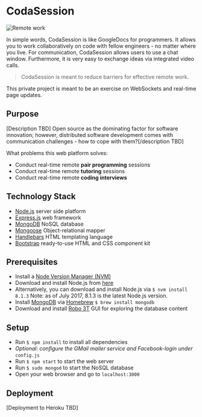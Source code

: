 # CodaSession
![Remote work](http://i.imgur.com/6jxMK1n.png)

In simple words, CodaSession is like GoogleDocs for programmers.
It allows you to work collaboratively on code with fellow engineers - no matter
where you live. For communication, CodaSession allows users to use a chat window.
Furthermore, it is very easy to exchange ideas via integrated video calls.

> CodaSession is meant to reduce barriers for effective remote work.

This private project is meant to be an exercise on WebSockets and real-time
page updates.

## Purpose
[Description TBD] Open source as the dominating factor for software innovation; however, distributed software development comes with communication challenges - how to cope with them?[/description TBD]

What problems this web platform solves:
- Conduct real-time remote **pair programming** sessions
- Conduct real-time remote **tutoring** sessions
- Conduct real-time remote **coding interviews**

## Technology Stack
- [Node.js](https://nodejs.org/en/) server side platform
- [Express.js](http://expressjs.com/) web framework
- [MongoDB](https://www.mongodb.com/what-is-mongodb) NoSQL database
- [Mongoose](http://mongoosejs.com/) Object-relational mapper
- [Handlebars](http://handlebarsjs.com/) HTML templating language
- [Bootstrap](http://getbootstrap.com/) ready-to-use HTML and CSS component kit

## Prerequisites
- Install a [Node Version Manager (NVM)](https://github.com/creationix/nvm)
- Download and install Node.js from [here](https://nodejs.org/en/)
- Alternatively, you can download and install Node.js via ```$ nvm install 8.1.3``` Note: as of July 2017, 8.1.3 is the latest Node.js version.
- Install [MongoDB](https://www.mongodb.com/) via [Homebrew](https://brew.sh/) ```$ brew install mongodb```
- Download and install [Robo 3T](https://robomongo.org/) GUI for exploring the database content

## Setup
- Run ```$ npm install``` to install all dependencies
- _Optional: configure the GMail mailer service and Facebook-login under_ ```config.js```
- Run ```$ npm start``` to start the web server
- Run ```$ sudo mongod``` to start the NoSQL database
- Open your web browser and go to ```localhost:3000```

## Deployment
[Deployment to Heroku TBD]

